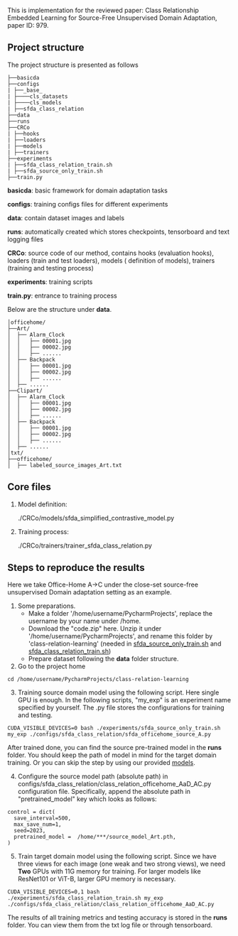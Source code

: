 This is implementation for the reviewed paper: Class Relationship Embedded Learning for Source-Free Unsupervised Domain
Adaptation, paper ID: 979.

## Project structure

The project structure is presented as follows

```
├──basicda  
├──configs
| ├──_base_
| ├────cls_datasets
| ├────cls_models
| ├──sfda_class_relation
├──data
├──runs
├──CRCo
| ├──hooks
| ├──loaders
| ├──models
| ├──trainers
├──experiments
| ├──sfda_class_relation_train.sh
| ├──sfda_source_only_train.sh
├──train.py
```

**basicda**: basic framework for domain adaptation tasks

**configs**: training configs files for different experiments

**data**: contain dataset images and labels

**runs**: automatically created which stores checkpoints, tensorboard and text logging files

**CRCo**: source code of our method, contains hooks (evaluation hooks), loaders (train and test loaders), models (
definition of models), trainers (training and testing process)

**experiments**: training scripts

**train.py**: entrance to training process

Below are the structure under **data**.

```
│officehome/
├──Art/
│  ├── Alarm_Clock
│  │   ├── 00001.jpg
│  │   ├── 00002.jpg
│  │   ├── ......
│  ├── Backpack
│  │   ├── 00001.jpg
│  │   ├── 00002.jpg
│  │   ├── ......
│  ├── ......
├──Clipart/
│  ├── Alarm_Clock
│  │   ├── 00001.jpg
│  │   ├── 00002.jpg
│  │   ├── ......
│  ├── Backpack
│  │   ├── 00001.jpg
│  │   ├── 00002.jpg
│  │   ├── ......
│  ├── ......
│txt/
├──officehome/
│  ├── labeled_source_images_Art.txt
```

## Core files

1. Model definition:

   ./CRCo/models/sfda_simplified_contrastive_model.py

2. Training process:

   ./CRCo/trainers/trainer_sfda_class_relation.py

##  

## Steps to reproduce the results
Here we take Office-Home A->C under the close-set source-free unsupervised Domain adaptation setting as an example.

1. Some preparations. 
   - Make a folder '/home/username/PycharmProjects', replace the username by your name under /home.
   - Download the "code.zip" here. Unzip it under '/home/username/PycharmProjects', and rename this folder by 'class-relation-learning' (needed in [sfda_source_only_train.sh](experiments%2Fsfda_source_only_train.sh) and [sfda_class_relation_train.sh](experiments%2Fsfda_class_relation_train.sh))
   - Prepare dataset following the **data** folder structure.
2. Go to the project home

```
cd /home/username/PycharmProjects/class-relation-learning
```

3. Training source domain model using the following script. Here single GPU is enough. In the following scripts,
   "my_exp" is an experiment name specified by yourself. The .py file stores the configurations for training and testing.  

```
CUDA_VISIBLE_DEVICES=0 bash ./experiments/sfda_source_only_train.sh my_exp ./configs/sfda_class_relation/sfda_officehome_source_A.py
```

After trained done, you can find the source pre-trained model in the **runs** folder. You should keep the path of model in mind for the target domain training. Or you can skip the step by using our provided [models](https://drive.google.com/drive/folders/1xNHfjZUCUKql3H26jaAuoNy7XYiS12Qv?usp=share_link).

4. Configure the source model path (absolute path) in configs/sfda_class_relation/class_relation_officehome_AaD_AC.py configuration file. Specifically, append the absolute path in "pretrained_model" key which looks as follows:   

```
control = dict(
  save_interval=500,
  max_save_num=1,
  seed=2023,
  pretrained_model =  /home/***/source_model_Art.pth,
)
```

5. Train target domain model using the following script. Since we have three views for each image (one weak and two strong views), we need **Two**
   GPUs with 11G memory for training. For larger models like ResNet101 or ViT-B, larger GPU memory is necessary.

```
CUDA_VISIBLE_DEVICES=0,1 bash ./experiments/sfda_class_relation_train.sh my_exp ./configs/sfda_class_relation/class_relation_officehome_AaD_AC.py
```

The results of all training metrics and testing accuracy is stored in the **runs** folder. You can view them from the
txt log file or through tensorboard.



